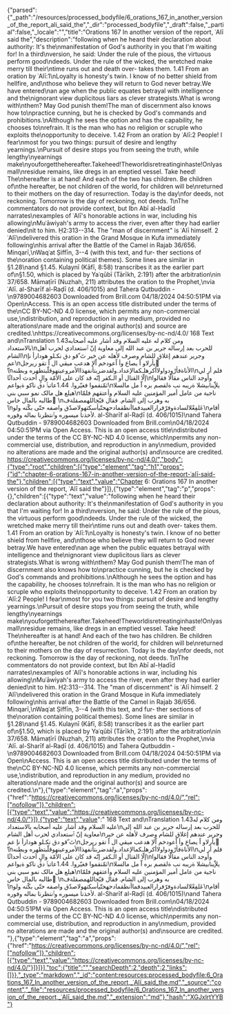 {"parsed":{"_path":"/resources/processed_bodyfile/6_orations_167_in_another_version_of_the_report_ali_said_the","_dir":"processed_bodyfile","_draft":false,"_partial":false,"_locale":"","title":"Orations 167 In another version of the report, ʿAlī said the","description":"following when he heard their declaration about authority: It's the\nmanifestation of God's authority in you that I'm waiting for! In a third\nversion, he said: Under the rule of the pious, the virtuous perform good\ndeeds. Under the rule of the wicked, the wretched make merry till their\ntime runs out and death over- takes them. 1.41 From an oration by ʿAlī:1\nLoyalty is honesty's twin. I know of no better shield from hellfire, and\nthose who believe they will return to God never betray.We have entered\nan age when the public equates betrayal with intelligence and the\nignorant view duplicitous liars as clever strategists.What is wrong with\nthem? May God punish them!The man of discernment also knows how to\npractice cunning, but he is checked by God's commands and prohibitions.\nAlthough he sees the option and has the capability, he chooses to\nrefrain. It is the man who has no religion or scruple who exploits the\nopportunity to deceive. 1.42 From an oration by ʿAlī:2 People! I fear\nmost for you two things: pursuit of desire and lengthy yearnings.\nPursuit of desire stops you from seeing the truth, while lengthy\nyearnings make\nyouforgetthehereafter.Takeheed!Theworldisretreatinginhaste!Onlyasmall\nresidue remains, like dregs in an emptied vessel. Take heed! The\nhereafter is at hand! And each of the two has children. Be children of\nthe hereafter, be not children of the world, for children will be\nreturned to their mothers on the day of resurrection. Today is the day\nfor deeds, not reckoning. Tomorrow is the day of reckoning, not deeds. 1\nThe commentators do not provide context, but Ibn Abī al-Ḥadīd narrates\nexamples of ʿAlī's honorable actions in war, including his allowing\nMuʿāwiyah's army to access the river, even after they had earlier denied\nit to him. Ḥ2:313--314. The \"man of discernment\" is ʿAlī himself. 2 ʿAlī\ndelivered this oration in the Grand Mosque in Kufa immediately following\nhis arrival after the Battle of the Camel in Rajab 36/656. Minqarī,\nWaqʿat Ṣiffīn, 3--4 (with this text, and fur- ther sections of the\noration containing political themes). Some lines are similar in §1.28\nand §1.45. Kulaynī (Kāfī, 8:58) transcribes it as the earlier part of\n§1.50, which is placed by Yaʿqūbī (Tārīkh, 2:191) after the arbitration\nin 37/658. Māmaṭīrī (Nuzhah, 211) attributes the oration to the Prophet,\nvia ʿAlī. al-Sharīf al-Raḍī (d. 406/1015) and Tahera Qutbuddin -\n9789004682603 Downloaded from Brill.com 04/18/2024 04:50:51PM via Open\nAccess. This is an open access title distributed under the terms of the\nCC BY-NC-ND 4.0 license, which permits any non-commercial use,\ndistribution, and reproduction in any medium, provided no alterations\nare made and the original author(s) and source are credited.\nhttps://creativecommons.org/licenses/by-nc-nd/4.0/ 168 Text and\nTranslation 1.43ومن کلام له عليه السلام وقد أشار عليه أصحابه بالاستعداد\nللحرب بعد إرساله جرير بن عبد الله إلی معاوية إنّ ٱستعدادي لحرب أهل الشام\nوجرير عندهم إغلاق للشام وصرف لأهله عن خير تَ ّقو دق نکـلو هودارأ نإ عم\nيأرلاو اً يصاع وأ اًعودخم اّلإ هدعب ميقي ال اً تقو ريرجل ُ ّ\nالأناةفأرْوِدواولاأکرهلـکمالإعداد.ولقدضربتأنفهذاالأمروعينهوقلّبتظهره وبطنه\nفلم أر لي إلّا القتال أو الـکفر إنّه قد کان علی الأمّة والٍ أحدث أحداثًا\nوأوجد الناس مقالًا فقالوا ثمّنقموا فغيّروا. 1.44عاتبٱ دق ناکو ةيواعم\nیلإّينابيشلا ةريبه نب ةلقصم بره اّ مل مالسلا هيلع هل مالک نمو سبي بني\nناجية من عامل أمير المؤمنين عليه السلام وأعتقهم فلمّا طالبه بالمال خاس َ\nبه وهرب إلی الشام. فقال قبّحاللهمصقلةف َ\nعَلفِعْلالسادةوفرّفرارالعبيدفماأنطقمادحهحتّیأسکتهولاصدّق واصفه حتّی بکّته ولو\nأقام لأخذنا ميسوره وٱنتظرنا بماله وفوره. al-Sharīf al-Raḍī (d. 406/1015)\nand Tahera Qutbuddin - 9789004682603 Downloaded from Brill.com\n04/18/2024 04:50:51PM via Open Access. This is an open access title\ndistributed under the terms of the CC BY-NC-ND 4.0 license, which\npermits any non-commercial use, distribution, and reproduction in any\nmedium, provided no alterations are made and the original author(s) and\nsource are credited. https://creativecommons.org/licenses/by-nc-nd/4.0/","body":{"type":"root","children":[{"type":"element","tag":"h1","props":{"id":"chapter-6-orations-167-in-another-version-of-the-report-ʿalī-said-the"},"children":[{"type":"text","value":"Chapter 6: Orations 167 In another version of the report, ʿAlī said the"}]},{"type":"element","tag":"p","props":{},"children":[{"type":"text","value":"following when he heard their declaration about authority: It's the\nmanifestation of God's authority in you that I'm waiting for! In a third\nversion, he said: Under the rule of the pious, the virtuous perform good\ndeeds. Under the rule of the wicked, the wretched make merry till their\ntime runs out and death over- takes them. 1.41 From an oration by ʿAlī:1\nLoyalty is honesty's twin. I know of no better shield from hellfire, and\nthose who believe they will return to God never betray.We have entered\nan age when the public equates betrayal with intelligence and the\nignorant view duplicitous liars as clever strategists.What is wrong with\nthem? May God punish them!The man of discernment also knows how to\npractice cunning, but he is checked by God's commands and prohibitions.\nAlthough he sees the option and has the capability, he chooses to\nrefrain. It is the man who has no religion or scruple who exploits the\nopportunity to deceive. 1.42 From an oration by ʿAlī:2 People! I fear\nmost for you two things: pursuit of desire and lengthy yearnings.\nPursuit of desire stops you from seeing the truth, while lengthy\nyearnings make\nyouforgetthehereafter.Takeheed!Theworldisretreatinginhaste!Onlyasmall\nresidue remains, like dregs in an emptied vessel. Take heed! The\nhereafter is at hand! And each of the two has children. Be children of\nthe hereafter, be not children of the world, for children will be\nreturned to their mothers on the day of resurrection. Today is the day\nfor deeds, not reckoning. Tomorrow is the day of reckoning, not deeds. 1\nThe commentators do not provide context, but Ibn Abī al-Ḥadīd narrates\nexamples of ʿAlī's honorable actions in war, including his allowing\nMuʿāwiyah's army to access the river, even after they had earlier denied\nit to him. Ḥ2:313--314. The \"man of discernment\" is ʿAlī himself. 2 ʿAlī\ndelivered this oration in the Grand Mosque in Kufa immediately following\nhis arrival after the Battle of the Camel in Rajab 36/656. Minqarī,\nWaqʿat Ṣiffīn, 3--4 (with this text, and fur- ther sections of the\noration containing political themes). Some lines are similar in §1.28\nand §1.45. Kulaynī (Kāfī, 8:58) transcribes it as the earlier part of\n§1.50, which is placed by Yaʿqūbī (Tārīkh, 2:191) after the arbitration\nin 37/658. Māmaṭīrī (Nuzhah, 211) attributes the oration to the Prophet,\nvia ʿAlī. al-Sharīf al-Raḍī (d. 406/1015) and Tahera Qutbuddin -\n9789004682603 Downloaded from Brill.com 04/18/2024 04:50:51PM via Open\nAccess. This is an open access title distributed under the terms of the\nCC BY-NC-ND 4.0 license, which permits any non-commercial use,\ndistribution, and reproduction in any medium, provided no alterations\nare made and the original author(s) and source are credited.\n"},{"type":"element","tag":"a","props":{"href":"https://creativecommons.org/licenses/by-nc-nd/4.0/","rel":["nofollow"]},"children":[{"type":"text","value":"https://creativecommons.org/licenses/by-nc-nd/4.0/"}]},{"type":"text","value":" 168 Text and\nTranslation 1.43ومن کلام له عليه السلام وقد أشار عليه أصحابه بالاستعداد\nللحرب بعد إرساله جرير بن عبد الله إلی معاوية إنّ ٱستعدادي لحرب أهل الشام\nوجرير عندهم إغلاق للشام وصرف لأهله عن خير تَ ّقو دق نکـلو هودارأ نإ عم\nيأرلاو اً يصاع وأ اًعودخم اّلإ هدعب ميقي ال اً تقو ريرجل ُ ّ\nالأناةفأرْوِدواولاأکرهلـکمالإعداد.ولقدضربتأنفهذاالأمروعينهوقلّبتظهره وبطنه\nفلم أر لي إلّا القتال أو الـکفر إنّه قد کان علی الأمّة والٍ أحدث أحداثًا\nوأوجد الناس مقالًا فقالوا ثمّنقموا فغيّروا. 1.44عاتبٱ دق ناکو ةيواعم\nیلإّينابيشلا ةريبه نب ةلقصم بره اّ مل مالسلا هيلع هل مالک نمو سبي بني\nناجية من عامل أمير المؤمنين عليه السلام وأعتقهم فلمّا طالبه بالمال خاس َ\nبه وهرب إلی الشام. فقال قبّحاللهمصقلةف َ\nعَلفِعْلالسادةوفرّفرارالعبيدفماأنطقمادحهحتّیأسکتهولاصدّق واصفه حتّی بکّته ولو\nأقام لأخذنا ميسوره وٱنتظرنا بماله وفوره. al-Sharīf al-Raḍī (d. 406/1015)\nand Tahera Qutbuddin - 9789004682603 Downloaded from Brill.com\n04/18/2024 04:50:51PM via Open Access. This is an open access title\ndistributed under the terms of the CC BY-NC-ND 4.0 license, which\npermits any non-commercial use, distribution, and reproduction in any\nmedium, provided no alterations are made and the original author(s) and\nsource are credited. "},{"type":"element","tag":"a","props":{"href":"https://creativecommons.org/licenses/by-nc-nd/4.0/","rel":["nofollow"]},"children":[{"type":"text","value":"https://creativecommons.org/licenses/by-nc-nd/4.0/"}]}]}],"toc":{"title":"","searchDepth":2,"depth":2,"links":[]}},"_type":"markdown","_id":"content:resources:processed_bodyfile:6_Orations_167_In_another_version_of_the_report,_ʿAlī_said_the.md","_source":"content","_file":"resources/processed_bodyfile/6_Orations_167_In_another_version_of_the_report,_ʿAlī_said_the.md","_extension":"md"},"hash":"XGJxlrtYYB"}